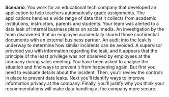 **Scenario**:
	You work for an educational tech company that developed an application to help teachers automatically grade assignments. The applications handles a wide range of data that it collects from academic institutions, instructors, parents and students.
	Your team was alerted to a data leak of internal business plans on social media. An investigation by the team discovered that an employee accidentally shared those confidential documents with an external business partner. An audit into the leak is underway to determine how similar incidents can be avoided.
	A supervisor provided you with information regarding the leak, and it appears that the principle of the least privilege was not observed by employees at the company during sales meeting. You have been asked to analyse the situation and find ways to prevent it from happening again.
	But first you need to evaluate details about the incident. Then, you'll review the controls in place to prevent data leaks. Next you'll identify ways to improve information privacy at the company. Finally, you'll justify why you think your recommendations will make data handling at the company more secure.

